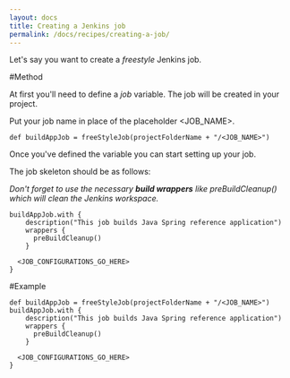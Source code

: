 ```yaml
---
layout: docs
title: Creating a Jenkins job
permalink: /docs/recipes/creating-a-job/
---
```


Let's say you want to create a _freestyle_ Jenkins job.

#Method

At first you'll need to define a _job_ variable.  The job will be created in your project.

Put your job name in place of the placeholder \<JOB_NAME\>.

```
def buildAppJob = freeStyleJob(projectFolderName + "/<JOB_NAME>")
```

Once you've defined the variable you can start setting up your job.

The job skeleton should be as follows:

_Don't forget to use the necessary **build wrappers** like preBuildCleanup() which will clean the Jenkins workspace._

```
buildAppJob.with {
    description("This job builds Java Spring reference application")
    wrappers {
      preBuildCleanup()
    }
    
  <JOB_CONFIGURATIONS_GO_HERE>
}
```

#Example

```
def buildAppJob = freeStyleJob(projectFolderName + "/<JOB_NAME>")
buildAppJob.with {
    description("This job builds Java Spring reference application")
    wrappers {
      preBuildCleanup()
    }
    
  <JOB_CONFIGURATIONS_GO_HERE>
}
```



